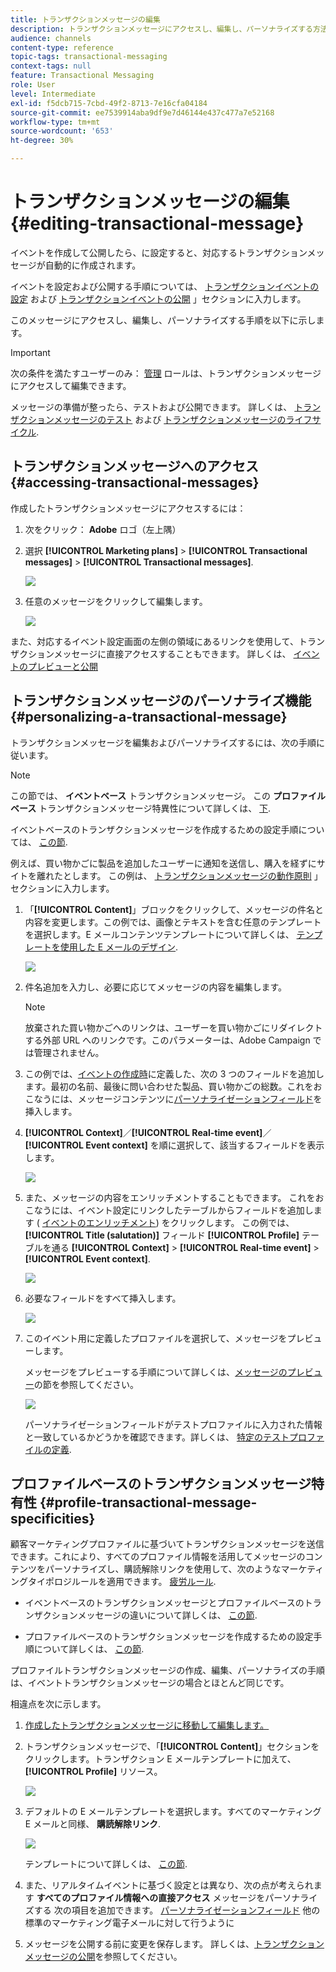 ```yaml
---
title: トランザクションメッセージの編集
description: トランザクションメッセージにアクセスし、編集し、パーソナライズする方法を説明します。
audience: channels
content-type: reference
topic-tags: transactional-messaging
context-tags: null
feature: Transactional Messaging
role: User
level: Intermediate
exl-id: f5dcb715-7cbd-49f2-8713-7e16cfa04184
source-git-commit: ee7539914aba9df9e7d46144e437c477a7e52168
workflow-type: tm+mt
source-wordcount: '653'
ht-degree: 30%

---
```


# トランザクションメッセージの編集 {#editing-transactional-message}

イベントを作成して公開したら、<!--(the cart abandonment example as explained in [this section](../../channels/using/getting-started-with-transactional-msg.md#transactional-messaging-operating-principle))-->に設定すると、対応するトランザクションメッセージが自動的に作成されます。

イベントを設定および公開する手順については、 [トランザクションイベントの設定](../../channels/using/configuring-transactional-event.md) および [トランザクションイベントの公開](../../channels/using/publishing-transactional-event.md) 」セクションに入力します。

このメッセージにアクセスし、編集し、パーソナライズする手順を以下に示します。

>[!IMPORTANT]
>
>次の条件を満たすユーザーのみ： [管理](../../administration/using/users-management.md#functional-administrators) ロールは、トランザクションメッセージにアクセスして編集できます。

メッセージの準備が整ったら、テストおよび公開できます。 詳しくは、 [トランザクションメッセージのテスト](../../channels/using/testing-transactional-message.md) および [トランザクションメッセージのライフサイクル](../../channels/using/publishing-transactional-message.md).

## トランザクションメッセージへのアクセス {#accessing-transactional-messages}

作成したトランザクションメッセージにアクセスするには：

1. 次をクリック： **Adobe** ロゴ（左上隅）
1. 選択 **[!UICONTROL Marketing plans]** > **[!UICONTROL Transactional messages]** > **[!UICONTROL Transactional messages]**.

   ![](assets/message-center_4.png)

1. 任意のメッセージをクリックして編集します。

   ![](assets/message-center_message-board.png)

また、対応するイベント設定画面の左側の領域にあるリンクを使用して、トランザクションメッセージに直接アクセスすることもできます。 詳しくは、 [イベントのプレビューと公開](../../channels/using/publishing-transactional-event.md#previewing-and-publishing-the-event)

## トランザクションメッセージのパーソナライズ機能 {#personalizing-a-transactional-message}

トランザクションメッセージを編集およびパーソナライズするには、次の手順に従います。

>[!NOTE]
>
>この節では、 **イベントベース** トランザクションメッセージ。 この **プロファイルベース** トランザクションメッセージ特異性について詳しくは、 [下](#profile-transactional-message-specificities).
>
>イベントベースのトランザクションメッセージを作成するための設定手順については、 [この節](../../channels/using/configuring-transactional-event.md#event-based-transactional-messages).

例えば、買い物かごに製品を追加したユーザーに通知を送信し、購入を経ずにサイトを離れたとします。 この例は、 [トランザクションメッセージの動作原則](../../channels/using/getting-started-with-transactional-msg.md#transactional-messaging-operating-principle) 」セクションに入力します。

1. 「**[!UICONTROL Content]**」ブロックをクリックして、メッセージの件名と内容を変更します。この例では、画像とテキストを含む任意のテンプレートを選択します。E メールコンテンツテンプレートについて詳しくは、 [テンプレートを使用した E メールのデザイン](../../designing/using/using-reusable-content.md#designing-templates).

   ![](assets/message-center_6.png)

1. 件名追加を入力し、必要に応じてメッセージの内容を編集します。

   >[!NOTE]
   >
   >放棄された買い物かごへのリンクは、ユーザーを買い物かごにリダイレクトする外部 URL へのリンクです。このパラメーターは、Adobe Campaign では管理されません。

1. この例では、[イベントの作成時](../../channels/using/configuring-transactional-event.md)に定義した、次の 3 つのフィールドを追加します。最初の名前、最後に問い合わせた製品、買い物かごの総数。これをおこなうには、メッセージコンテンツに[パーソナライゼーションフィールド](../../designing/using/personalization.md#inserting-a-personalization-field)を挿入します。

1. **[!UICONTROL Context]**／**[!UICONTROL Real-time event]**／**[!UICONTROL Event context]** を順に選択して、該当するフィールドを表示します。

   ![](assets/message-center_7.png)

1. また、メッセージの内容をエンリッチメントすることもできます。 これをおこなうには、イベント設定にリンクしたテーブルからフィールドを追加します ( [イベントのエンリッチメント](../../channels/using/configuring-transactional-event.md#enriching-the-transactional-message-content)) をクリックします。 この例では、 **[!UICONTROL Title (salutation)]** フィールド **[!UICONTROL Profile]** テーブルを通る **[!UICONTROL Context]** > **[!UICONTROL Real-time event]** > **[!UICONTROL Event context]**.

   ![](assets/message-center_7-enrichment.png)

1. 必要なフィールドをすべて挿入します。

   ![](assets/message-center_8.png)

1. このイベント用に定義したプロファイルを選択して、メッセージをプレビューします。

   メッセージをプレビューする手順について詳しくは、[メッセージのプレビュー](../../sending/using/previewing-messages.md)の節を参照してください。

   ![](assets/message-center_9.png)

   パーソナライゼーションフィールドがテストプロファイルに入力された情報と一致しているかどうかを確認できます。詳しくは、 [特定のテストプロファイルの定義](../../channels/using/testing-transactional-message.md#defining-specific-test-profile).

<!--## Using product listings in a transactional message {#using-product-listings-in-a-transactional-message}

When editing the content of a transactional email, you can create product listings referencing one or more data collections. For example, in a cart abandonment email, you can include a list of all products that were in the users' carts when they left your website, with an image, the price, and a link to each product.

>[!IMPORTANT]
>
>Product listings are only available for the email channel, when editing transactional email content through the [Email Designer](../../designing/using/designing-content-in-adobe-campaign.md#email-designer-interface) interface.

To add a list of abandoned products in a transactional message, follow the steps below.

You can also watch [this set of videos](https://experienceleague.adobe.com/docs/campaign-standard-learn/tutorials/designing-content/product-listings-in-transactional-email.html?lang=en#configure-product-listings-in-transactional-emails) explaining the steps that are required to configure product listings in a transactional email.

>[!NOTE]
>
>Adobe Campaign does not support nested product listings, meaning that you cannot include a product listing inside another one.

### Defining a product listing {#defining-a-product-listing}

Before being able to use a product listing in a transactional message, you need to define at the event level the list of products and the fields for each product of the list you want to display. For more on this, see [Defining data collections](../../channels/using/configuring-transactional-event.md#defining-data-collections).

1. In the transactional message, click the **[!UICONTROL Content]** block to modify the email content.
1. Drag and drop a structure component to the workspace. For more on this, see [Defining the email structure](../../designing/using/designing-from-scratch.md#defining-the-email-structure).

   For example, select a one-column structure component and add a text component, an image component and a button component. For more on this, see [Using content components](../../designing/using/designing-from-scratch.md#about-content-components).

1. Select the structure component you just created and click the **[!UICONTROL Enable product listing]** icon from the contextual toolbar.

   ![](assets/message-center_loop_create.png)

   The structure component is highlighted with an orange frame and the **[!UICONTROL Product listing]** settings are displayed in the left palette.

   ![](assets/message-center_loop_palette.png)

1. Select how the elements of the collection will be displayed:

    * **[!UICONTROL Row]**: horizontally, meaning each element on one row under the other.
    * **[!UICONTROL Column]**: vertically, meaning each element next to the other on the same row.

   >[!NOTE]
   >
   >The **[!UICONTROL Column]** option is only available when using a multicolumn structure component ( **[!UICONTROL 2:2 column]**, **[!UICONTROL 3:3 column]** and **[!UICONTROL 4:4 column]** ). When editing the product listing, only fill in the first column: the other columns will not be taken into account. For more on selecting structure components, see [Defining the email structure](../../designing/using/designing-from-scratch.md#defining-the-email-structure).

1. Select the data collection you created when configuring the event related to the transactional message. You can find it under the **[!UICONTROL Context]** > **[!UICONTROL Real-time event]** > **[!UICONTROL Event context]** node.

   ![](assets/message-center_loop_selection.png)

   For more on configuring the event, see [Defining data collections](../../channels/using/configuring-transactional-event.md#defining-data-collections).

1. Use the **[!UICONTROL First item]** drop-down list to select which element will start the list displayed in the email.

   For example, if you select 2, the first item of the collection will not be displayed in the email. The product listing will start on the second item.

1. Select the maximum number of items to display in the list.

   >[!NOTE]
   >
   >If you want the elements of your list to be displayed vertically ( **[!UICONTROL Column]** ), the maximum number of items is limited according to the selected structure component (2, 3 or 4 columns). For more on selecting structure components, see [Editing the email structure](../../designing/using/designing-from-scratch.md#defining-the-email-structure).

### Populating the product listing {#populating-the-product-listing}

To display a list of products coming from the event linked to the transactional email, follow the steps below.

For more on creating a collection and related fields when configuring the event, see [Defining data collections](../../channels/using/configuring-transactional-event.md#defining-data-collections).

1. Select the image component you inserted, select **[!UICONTROL Enable personalization]** and click the pencil in the Settings pane.

   ![](assets/message-center_loop_image.png)

1. Select **[!UICONTROL Add personalization field]** in the **[!UICONTROL Image source URL]** window that opens.

   From the **[!UICONTROL Context]** > **[!UICONTROL Real-time event]** > **[!UICONTROL Event context]** node, open the node corresponding to the collection that you created (here **[!UICONTROL Product list]** ) and select the image field that you defined (here **[!UICONTROL Product image]** ). Click **[!UICONTROL Save]**.

   ![](assets/message-center_loop_product-image.png)

   The personalization field that you selected is now displayed in the Settings pane.

1. At the desired position, select **[!UICONTROL Insert personalization field]** from the contextual toolbar.

   ![](assets/message-center_loop_product.png)

1. From the **[!UICONTROL Context]** > **[!UICONTROL Real-time event]** > **[!UICONTROL Event context]** node, open the node corresponding to the collection that you created (here **[!UICONTROL Product list]** ) and select the field that you created (here **[!UICONTROL Product name]** ). Click **[!UICONTROL Confirm]**.

   ![](assets/message-center_loop_product_node.png)

   The personalization field that you selected is now displayed at the desired position in the email content.

1. Proceed similarly to insert the price.
1. Select some text and select **[!UICONTROL Insert link]** from the contextual toolbar.

   ![](assets/message-center_loop_link_insert.png)

1. Select **[!UICONTROL Add personalization field]** in the **[!UICONTROL Insert link]** window that opens.

   From the **[!UICONTROL Context]** > **[!UICONTROL Real-time event]** > **[!UICONTROL Event context]** node, open the node corresponding to the collection that you created (here **[!UICONTROL Product list]** ) and select the URL field that you created (here **[!UICONTROL Product URL]** ). Click **[!UICONTROL Save]**.

   >[!IMPORTANT]
   >
   >For security reasons, make sure you insert the personalization field inside a link starting with a proper static domain name.

   ![](assets/message-center_loop_link_select.png)

   The personalization field that you selected is now displayed in the Settings pane.

1. Select the structure component on which the product listing is applied and select **[!UICONTROL Show fallback]** to define a default content.

   ![](assets/message-center_loop_fallback_show.png)

1. Drag one or more content components and edit them as needed.

   ![](assets/message-center_loop_fallback.png)

   The fallback content will be displayed if the collection is empty when the event is triggered, for example if a customer has nothing in his cart.

1. From the Settings pane, edit the styles for the product listing. For more on this, see [Managing email styles](../../designing/using/styles.md).
1. Preview the email using a test profile linked to the relevant transactional event and for which you defined collection data. For example, add the following information in the **[!UICONTROL Event data]** section for the test profile you want to use:

   ![](assets/message-center_loop_test-profile_payload.png)

   For more on defining a test profile in a transactional message, see [this section](../../channels/using/testing-transactional-message.md#defining-specific-test-profile).-->

## プロファイルベースのトランザクションメッセージ特有性 {#profile-transactional-message-specificities}

顧客マーケティングプロファイルに基づいてトランザクションメッセージを送信できます。これにより、すべてのプロファイル情報を活用してメッセージのコンテンツをパーソナライズし、購読解除リンクを使用して、次のようなマーケティングタイポロジルールを適用できます。 [疲労ルール](../../sending/using/fatigue-rules.md).

* イベントベースのトランザクションメッセージとプロファイルベースのトランザクションメッセージの違いについて詳しくは、 [この節](../../channels/using/getting-started-with-transactional-msg.md#transactional-message-types).

* プロファイルベースのトランザクションメッセージを作成するための設定手順について詳しくは、 [この節](../../channels/using/configuring-transactional-event.md#profile-based-transactional-messages).

プロファイルトランザクションメッセージの作成、編集、パーソナライズの手順は、イベントトランザクションメッセージの場合とほとんど同じです。

相違点を次に示します。

1. [作成したトランザクションメッセージに移動して編集します。](#accessing-transactional-messages)
1. トランザクションメッセージで、「**[!UICONTROL Content]**」セクションをクリックします。トランザクション E メールテンプレートに加えて、 **[!UICONTROL Profile]** リソース。

   ![](assets/message-center_marketing_templates.png)

1. デフォルトの E メールテンプレートを選択します。すべてのマーケティング E メールと同様、 **購読解除リンク**.

   ![](assets/message-center_marketing_perso_unsubscription.png)

   テンプレートについて詳しくは、 [この節](../../designing/using/using-reusable-content.md#content-templates).

1. また、リアルタイムイベントに基づく設定とは異なり、次の点が考えられます **すべてのプロファイル情報への直接アクセス** メッセージをパーソナライズする 次の項目を追加できます。 [パーソナライゼーションフィールド](../../designing/using/personalization.md#inserting-a-personalization-field) 他の標準のマーケティング電子メールに対して行うように

1. メッセージを公開する前に変更を保存します。 詳しくは、[トランザクションメッセージの公開](../../channels/using/publishing-transactional-message.md#publishing-a-transactional-message)を参照してください。

<!--### Monitoring a profile transactional message delivery {#monitoring-a-profile-transactional-message-delivery}

Once the message is published and your site integration is done, you can monitor the delivery.

1. To view the message delivery log, click the icon at the bottom right of the **[!UICONTROL Deployment]** block.

1. Click the **[!UICONTROL Execution list]** tab.

   ![](assets/message-center_execution_tab.png)

1. Select the latest execution delivery.

   An **execution delivery** is a non-actionable and non-functional technical message created once a month for each transactional message, and each time a transactional message is edited and published again

1. Select the **[!UICONTROL Sending logs]** tab. In the **[!UICONTROL Status]** column, **[!UICONTROL Sent]** indicates that a profile has opted in.

   ![](assets/message-center_marketing_sending_logs.png)

1. Select the **[!UICONTROL Exclusions logs]** tab to view recipients who have been excluded from the message target, such as addresses on denylist.

   ![](assets/message-center_marketing_exclusion_logs.png)

>[!NOTE]
>
>For more information on accessing and using the logs, see [Monitoring a delivery](../../sending/using/monitoring-a-delivery.md).

For any profile that has opted out, the **[!UICONTROL Address on denylist]** typology rule excluded the corresponding recipient.

This rule is part of a specific typology that applies to all transactional messages based on the **[!UICONTROL Profile]** table.

![](assets/message-center_marketing_typology.png)

**Related topics**:

* [Integrate the event triggering](../../channels/using/getting-started-with-transactional-msg.md#integrate-event-trigger)
* [About typologies and typology rules](../../sending/using/about-typology-rules.md)-->

